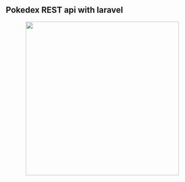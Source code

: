 ## Pokedex REST api with laravel

<p align="center"><img src="https://i.imgur.com/XvOrS03.png" width="400"></p>

